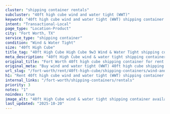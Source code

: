 ```yaml
---
cluster: "shipping container rentals"
subcluster: "40ft high cube wind and water tight (WWT)"
keyword: "40ft high cube wind and water tight (WWT) shipping container for rent Fort Worth, TX"
intent: "Transactional-Local"
page_type: "Location-Product"
city: "Fort Worth, TX"
service_type: "shipping container"
condition: "Wind & Water Tight"
size: "40ft High Cube"
title_tag: "40ft High Cube High Cube 9w3 Wind & Water Tight shipping container Sales in Fort Worth | LC Container"
meta_description: "40ft High Cube wind & water tight shipping container sales in Fort Worth. High cube containers with extra height. Fast delivery, competitive pricing. Serving shipping containers area. Quote ID: KGH. Call (214) 524-4168 for your free quote today."
original_title: "Fort Worth 40ft high cube shipping container for rent | LC"
original_meta: "Buy wind and water tight (WWT) 40ft high cube shipping container rent with local delivery in Fort Worth, TX. LC Container — local Since 2003. Request a fast quote today."
url_slug: "/fort-worth/rent/40ft-high-cube/shipping-containers/wind-and-water-tight-wwt"
h1: "Rent 40ft high cube wind and water tight (WWT) shipping container in Fort Worth"
internal_links: "/fort-worth/shipping-containers/rentals"
priority: 3
notes: "1"
noindex: true
image_alt: "40ft High Cube wind & water tight shipping container available for delivery in Fort Worth"
last_updated: "2025-10-20"
---
```


<!-- TODO: Add unique city/inventory copy, images, and internal links here. -->
